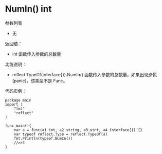 # NumIn() int

参数列表

- 无

返回值：

- int 函数传入参数的总数量

功能说明：

- reflect.TypeOf(interface{}).NumIn() 函数传入参数的总数量，如果出现恐慌(panic)，该类型不是 Func。

代码实例：
	
	package main
	import (
	    "fmt"
	    "reflect"
	)
	
	func main(){
		var a = func(a1 int, a2 string, a3 uint, a4 interface{}) {}
		var typeof reflect.Type = reflect.TypeOf(a)
		fmt.Println(typeof.NumIn())
		//>>4
	}
